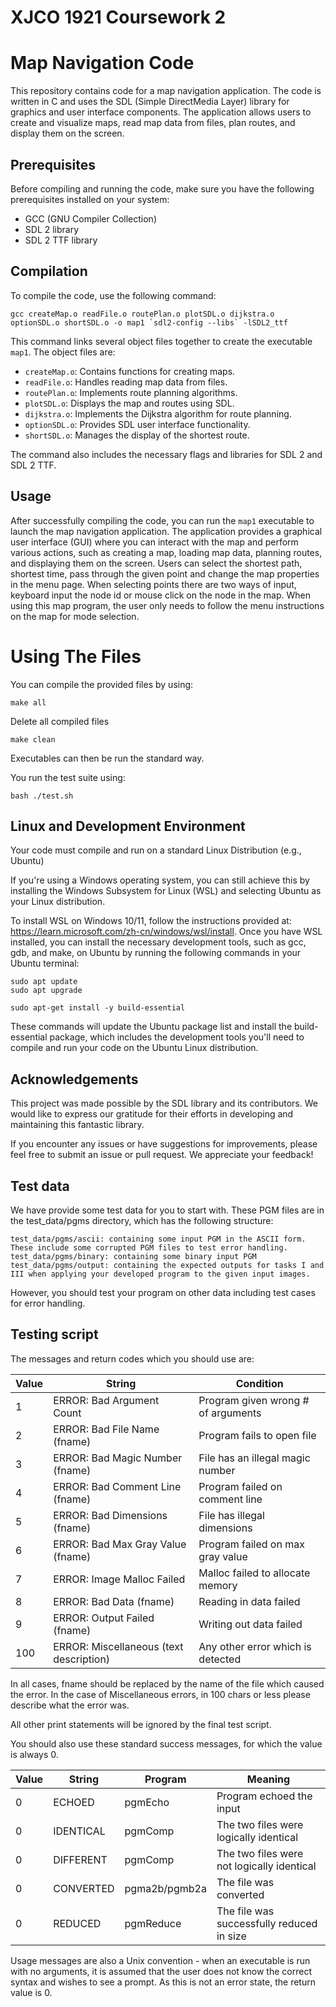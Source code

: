 # XJCO 1921 Coursework 2
# Map Navigation Code

This repository contains code for a map navigation application. The code is written in C and uses the SDL (Simple DirectMedia Layer) library for graphics and user interface components. The application allows users to create and visualize maps, read map data from files, plan routes, and display them on the screen.

## Prerequisites
Before compiling and running the code, make sure you have the following prerequisites installed on your system:
- GCC (GNU Compiler Collection)
- SDL 2 library
- SDL 2 TTF library

## Compilation
To compile the code, use the following command:

```
gcc createMap.o readFile.o routePlan.o plotSDL.o dijkstra.o optionSDL.o shortSDL.o -o map1 `sdl2-config --libs` -lSDL2_ttf
```

This command links several object files together to create the executable `map1`. The object files are:
- `createMap.o`: Contains functions for creating maps.
- `readFile.o`: Handles reading map data from files.
- `routePlan.o`: Implements route planning algorithms.
- `plotSDL.o`: Displays the map and routes using SDL.
- `dijkstra.o`: Implements the Dijkstra algorithm for route planning.
- `optionSDL.o`: Provides SDL user interface functionality.
- `shortSDL.o`: Manages the display of the shortest route.

The command also includes the necessary flags and libraries for SDL 2 and SDL 2 TTF.

## Usage
After successfully compiling the code, you can run the `map1` executable to launch the map navigation application. The application provides a graphical user interface (GUI) where you can interact with the map and perform various actions, such as creating a map, loading map data, planning routes, and displaying them on the screen.
Users can select the shortest path, shortest time, pass through the given point and change the map properties in the menu page. When selecting points there are two ways of input, keyboard input the node id or mouse click on the node in the map. When using this map program, the user only needs to follow the menu instructions on the map for mode selection.

# Using The Files

You can compile the provided files by using:
```
make all
```
Delete all compiled files
```
make clean
```
Executables can then be run the standard way.

You run the test suite using:
```
bash ./test.sh
```

## Linux and Development Environment
Your code must compile and run on a standard Linux Distribution (e.g., Ubuntu)

If you're using a Windows operating system, you can still achieve this by installing the Windows Subsystem for Linux (WSL) and selecting Ubuntu as your Linux distribution.

To install WSL on Windows 10/11, follow the instructions provided at: https://learn.microsoft.com/zh-cn/windows/wsl/install. Once you have WSL installed, you can install the necessary development tools, such as gcc, gdb, and make, on Ubuntu by running the following commands in your Ubuntu terminal:

```
sudo apt update
sudo apt upgrade

sudo apt-get install -y build-essential
```

These commands will update the Ubuntu package list and install the build-essential package, which includes the development tools you'll need to compile and run your code on the Ubuntu Linux distribution.

## Acknowledgements
This project was made possible by the SDL library and its contributors. We would like to express our gratitude for their efforts in developing and maintaining this fantastic library.

If you encounter any issues or have suggestions for improvements, please feel free to submit an issue or pull request. We appreciate your feedback!


## Test data

We have provide some test data for you to start with. These PGM files are in the test_data/pgms directory, which has the following structure:
```
test_data/pgms/ascii: containing some input PGM in the ASCII form. These include some corrupted PGM files to test error handling.
test_data/pgms/binary: containing some binary input PGM
test_data/pgms/output: containing the expected outputs for tasks I and III when applying your developed program to the given input images.

```
However, you should test your program on other data including test cases for error handling. 

## Testing script

The messages and return codes which you should use are:


| Value  | String | Condition |
| ------------- | ------------- | ------------- |
| 1  | ERROR: Bad Argument Count | Program given wrong # of arguments |
| 2 | ERROR: Bad File Name (fname) | Program fails to open file |
| 3 | ERROR: Bad Magic Number (fname) | File has an illegal magic number |
| 4 | ERROR: Bad Comment Line (fname) | Program failed on comment line |
| 5 | ERROR: Bad Dimensions (fname) | File has illegal dimensions |
| 6 | ERROR: Bad Max Gray Value (fname) | Program failed on max gray value |
| 7 | ERROR: Image Malloc Failed | Malloc failed to allocate memory |
| 8 | ERROR: Bad Data (fname) | Reading in data failed |
| 9 | ERROR: Output Failed (fname) | Writing out data failed |
| 100 | ERROR: Miscellaneous (text description) | Any other error which is detected |

In all cases, fname should be replaced by the name of the file which caused the error.
In the case of Miscellaneous errors, in 100 chars or less please describe what the error was.

All other print statements will be ignored by the final test script.

You should also use these standard success messages, for which the value is always 0.

| Value | String | Program | Meaning |
| ------------- | ------------- | ------------- | ------------- |
| 0 | ECHOED | pgmEcho | Program echoed the input |
| 0 | IDENTICAL | pgmComp | The two files were logically identical |
| 0 | DIFFERENT | pgmComp | The two files were not logically identical |
| 0 | CONVERTED | pgma2b/pgmb2a | The file was converted |
| 0 | REDUCED | pgmReduce| The file was successfully reduced in size |

Usage messages are also a Unix convention - when an executable is run with no arguments, it is assumed that the user does not know the correct syntax and wishes to see a prompt. As this is not an error state, the return value is 0.
